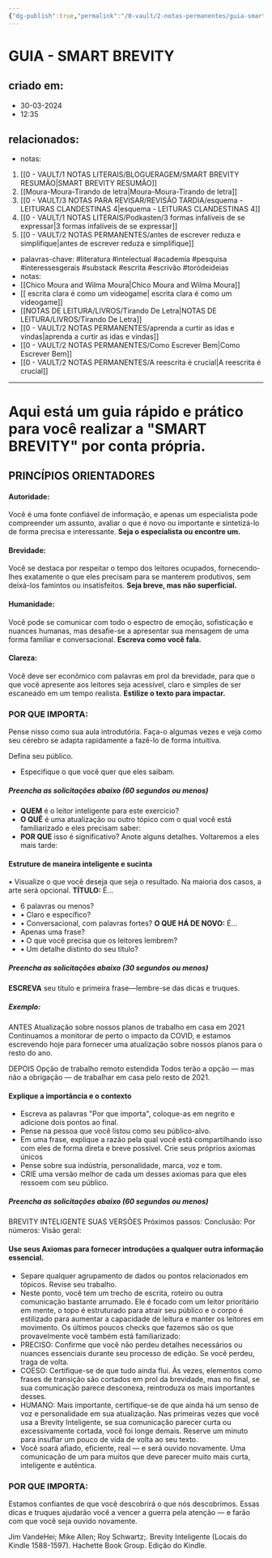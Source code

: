 ```yaml
---
{"dg-publish":true,"permalink":"/0-vault/2-notas-permanentes/guia-smart-brevity/","tags":["permanente","literatura","intelectual","academia","pesquisa","interessesgerais","substack","escrita","escrivão","toródeideias"],"dgHomeLink":true,"dgShowLocalGraph":true,"dgShowFileTree":true,"dgEnableSearch":true}
---
```


# GUIA - SMART BREVITY

## criado em: 
- 30-03-2024
- 12:35
## relacionados:
- notas:
1. [[0 - VAULT/1 NOTAS LITERAIS/BLOGUERAGEM/SMART BREVITY RESUMÃO\|SMART BREVITY RESUMÃO]]
2. [[Moura-Moura-Tirando de letra\|Moura-Moura-Tirando de letra]]
3. [[0 - VAULT/3 NOTAS PARA REVISAR/REVISÃO TARDIA/esquema - LEITURAS CLANDESTINAS 4\|esquema - LEITURAS CLANDESTINAS 4]]
4. [[0 - VAULT/1 NOTAS LITERAIS/Podkasten/3 formas infalíveis de se expressar\|3 formas infalíveis de se expressar]]
5. [[0 - VAULT/2 NOTAS PERMANENTES/antes de escrever reduza e simplifique\|antes de escrever reduza e simplifique]]

- palavras-chave: #literatura #intelectual #academia #pesquisa #interessesgerais #substack #escrita #escrivão #toródeideias 
- notas: 
- [[Chico Moura and Wilma Moura\|Chico Moura and Wilma Moura]]
- [[ escrita clara é como um videogame\| escrita clara é como um videogame]]
- [[NOTAS DE LEITURA/LIVROS/Tirando De Letra\|NOTAS DE LEITURA/LIVROS/Tirando De Letra]]
- [[0 - VAULT/2 NOTAS PERMANENTES/aprenda a curtir as idas e vindas\|aprenda a curtir as idas e vindas]]
- [[0 - VAULT/2 NOTAS PERMANENTES/Como Escrever Bem\|Como Escrever Bem]]
- [[0 - VAULT/2 NOTAS PERMANENTES/A reescrita é crucial\|A reescrita é crucial]]
---

# Aqui está um guia rápido e prático para você realizar a "SMART BREVITY" por conta própria.

## PRINCÍPIOS ORIENTADORES

#### Autoridade:
Você é uma fonte confiável de informação, e apenas um especialista pode compreender um assunto, avaliar o que é novo ou importante e sintetizá-lo de forma precisa e interessante. **Seja o especialista ou encontre um.**

#### Brevidade:
Você se destaca por respeitar o tempo dos leitores ocupados, fornecendo-lhes exatamente o que eles precisam para se manterem produtivos, sem deixá-los famintos ou insatisfeitos. **Seja breve, mas não superficial.**

#### Humanidade:
Você pode se comunicar com todo o espectro de emoção, sofisticação e nuances humanas, mas desafie-se a apresentar sua mensagem de uma forma familiar e conversacional. **Escreva como você fala.**

#### Clareza:
Você deve ser econômico com palavras em prol da brevidade, para que o que você apresente aos leitores seja acessível, claro e simples de ser escaneado em um tempo realista. **Estilize o texto para impactar.**

### POR QUE IMPORTA:
Pense nisso como sua aula introdutória. Faça-o algumas vezes e veja como seu cérebro se adapta rapidamente a fazê-lo de forma intuitiva.

Defina seu público.
- Especifique o que você quer que eles saibam.
##### Preencha as solicitações abaixo (60 segundos ou menos)
- **QUEM** é o leitor inteligente para este exercício?
- **O QUÊ** é uma atualização ou outro tópico com o qual você está familiarizado e eles precisam saber:
- **POR QUE** isso é significativo? Anote alguns detalhes. Voltaremos a eles mais tarde:

#### Estruture de maneira inteligente e sucinta
• Visualize o que você deseja que seja o resultado. Na maioria dos casos, a arte será opcional.
**TÍTULO:**
É...
-  6 palavras ou menos?
- • Claro e específico?
- • Conversacional, com palavras fortes?
**O QUE HÁ DE NOVO:**
É...
- Apenas uma frase?
- • O que você precisa que os leitores lembrem?
- • Um detalhe distinto do seu título?

##### Preencha as solicitações abaixo (30 segundos ou menos)
**ESCREVA** seu título e primeira frase—lembre-se das dicas e truques.

##### Exemplo:
ANTES
Atualização sobre nossos planos de trabalho em casa em 2021
Continuamos a monitorar de perto o impacto da COVID, e estamos escrevendo hoje para fornecer uma atualização sobre nossos planos para o resto do ano.

DEPOIS
Opção de trabalho remoto estendida
Todos terão a opção — mas não a obrigação — de trabalhar em casa pelo resto de 2021.

#### Explique a importância e o contexto
- Escreva as palavras "Por que importa", coloque-as em negrito e adicione dois pontos ao final.
- Pense na pessoa que você listou como seu público-alvo.
- Em uma frase, explique a razão pela qual você está compartilhando isso com eles de forma direta e breve possível.
Crie seus próprios axiomas únicos
- Pense sobre sua indústria, personalidade, marca, voz e tom.
- CRIE uma versão melhor de cada um desses axiomas para que eles ressoem com seu público.
##### Preencha as solicitações abaixo (60 segundos ou menos)
BREVITY INTELIGENTE SUAS VERSÕES
Próximos passos:
Conclusão:
Por números:
Visão geral:

#### Use seus Axiomas para fornecer introduções a qualquer outra informação essencial.
- Separe qualquer agrupamento de dados ou pontos relacionados em tópicos.
Revise seu trabalho.
- Neste ponto, você tem um trecho de escrita, roteiro ou outra comunicação bastante arrumado. Ele é focado com um leitor prioritário em mente, o topo é estruturado para atrair seu público e o corpo é estilizado para aumentar a capacidade de leitura e manter os leitores em movimento.
Os últimos poucos checks que fazemos são os que provavelmente você também está familiarizado:
-  PRECISO: Confirme que você não perdeu detalhes necessários ou nuances essenciais durante seu processo de edição. Se você perdeu, traga de volta.
- COESO: Certifique-se de que tudo ainda flui. Às vezes, elementos como frases de transição são cortados em prol da brevidade, mas no final, se sua comunicação parece desconexa, reintroduza os mais importantes desses.
- HUMANO: Mais importante, certifique-se de que ainda há um senso de voz e personalidade em sua atualização. Nas primeiras vezes que você usa a Brevity Inteligente, se sua comunicação parecer curta ou excessivamente cortada, você foi longe demais. Reserve um minuto para insuflar um pouco de vida de volta ao seu texto.
- Você soará afiado, eficiente, real — e será ouvido novamente. Uma comunicação de um para muitos que deve parecer muito mais curta, inteligente e autêntica.
### POR QUE IMPORTA:
Estamos confiantes de que você descobrirá o que nós descobrimos. Essas dicas e truques ajudarão você a vencer a guerra pela atenção — e farão com que você seja ouvido novamente.

Jim VandeHei; Mike Allen; Roy Schwartz;. Brevity Inteligente (Locais do Kindle 1588-1597). Hachette Book Group. Edição do Kindle.